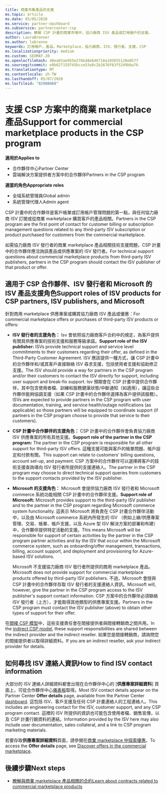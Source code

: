 ```yaml
---
title: 商業市集產品的支援
ms.topic: article
ms.date: 05/05/2020
ms.service: partner-dashboard
ms.subservice: partnercenter-csp
description: 瞭解 CSP 計畫的商業市場中，協力廠商 ISV 產品或訂用帳戶的支援。
author: LauraBrenner
ms.author: labrenne
keywords: 訂用帳戶，產品，Marketplace，協力廠商，ISV，發行者，支援，CSP
ms.localizationpriority: medium
ms.custom: SEOMAY.20
ms.openlocfilehash: 48ea03ae955e276b48e646718a105855120e0577
ms.sourcegitcommit: e9b627159745bcce53a8c2b1676f63f5249bba76
ms.translationtype: MT
ms.contentlocale: zh-TW
ms.lasthandoff: 05/07/2020
ms.locfileid: "82908068"
---
```

# <a name="support-for-commercial-marketplace-products-in-the-csp-program"></a><span data-ttu-id="45134-104">支援 CSP 方案中的商業 marketplace 產品</span><span class="sxs-lookup"><span data-stu-id="45134-104">Support for commercial marketplace products in the CSP program</span></span>

<span data-ttu-id="45134-105">**適用於**</span><span class="sxs-lookup"><span data-stu-id="45134-105">**Applies to**</span></span>

- <span data-ttu-id="45134-106">合作夥伴中心</span><span class="sxs-lookup"><span data-stu-id="45134-106">Partner Center</span></span>
- <span data-ttu-id="45134-107">雲端解決方案提供者方案中的合作夥伴</span><span class="sxs-lookup"><span data-stu-id="45134-107">Partners in the CSP program</span></span>

<span data-ttu-id="45134-108">**適當的角色**</span><span class="sxs-lookup"><span data-stu-id="45134-108">**Appropriate roles**</span></span>

- <span data-ttu-id="45134-109">全域系統管理員</span><span class="sxs-lookup"><span data-stu-id="45134-109">Global admin</span></span>
- <span data-ttu-id="45134-110">系統管理代理人</span><span class="sxs-lookup"><span data-stu-id="45134-110">Admin agent</span></span>

<span data-ttu-id="45134-111">CSP 計畫中的合作夥伴是客戶帳單或訂用帳戶管理問題的第一點，與任何協力廠商 ISV 訂閱或從商業 marketplace 購買客戶的產品相關。</span><span class="sxs-lookup"><span data-stu-id="45134-111">Partners in the CSP program are the first point of contact for customer billing or subscription management questions related to any third-party ISV subscription or product purchased for customers from the commercial marketplace.</span></span>

<span data-ttu-id="45134-112">如需協力廠商 ISV 發行者的商業 marketplace 產品相關技術支援問題，CSP 計畫中的合作夥伴應洽詢該產品或供應專案的 ISV 發行者。</span><span class="sxs-lookup"><span data-stu-id="45134-112">For technical support questions about commercial marketplace products from third-party ISV publishers, partners in the CSP program should contact the ISV publisher of that product or offer.</span></span>

## <a name="support-roles-of-isv-products-for-csp-partners-isv-publishers-and-microsoft"></a><span data-ttu-id="45134-113">適用于 CSP 合作夥伴、ISV 發行者和 Microsoft 的 ISV 產品支援角色</span><span class="sxs-lookup"><span data-stu-id="45134-113">Support roles of ISV products for CSP partners, ISV publishers, and Microsoft</span></span>

<span data-ttu-id="45134-114">針對商用 marketplace 供應專案或購買協力廠商 ISV 產品或優惠：</span><span class="sxs-lookup"><span data-stu-id="45134-114">For commercial marketplace offers or purchases of third-party ISV products or offers:</span></span>

- <span data-ttu-id="45134-115">**ISV 發行者的支援角色：** Isv 會依照協力廠商客戶合約中的規定，為客戶提供有關其供應專案的技術支援和服務等級承諾。</span><span class="sxs-lookup"><span data-stu-id="45134-115">**Support role of the ISV publisher:** ISVs provide technical support and service level commitments to their customers regarding their offer, as defined in the Third-Party Customer Agreement.</span></span> <span data-ttu-id="45134-116">ISV 應該提供一種方式，讓 CSP 計畫中的合作夥伴和/或其客戶直接聯絡 ISV 尋求支援，包括使用者支援和協助修正支援。</span><span class="sxs-lookup"><span data-stu-id="45134-116">The ISV should provide a way for partners in the CSP program and/or their customers to contact the ISV directly for support, including user support and break-fix support.</span></span> <span data-ttu-id="45134-117">Isv 預期會在 CSP 計畫中提供合作夥伴，其中包含使用者檔、訓練和服務健康狀態/中斷通知（如適用），讓這些合作夥伴能夠協調支援（如果 CSP 計畫中的合作夥伴選擇為客戶提供該服務）。</span><span class="sxs-lookup"><span data-stu-id="45134-117">ISVs are expected to provide partners in the CSP program with user documentation, training, and service health/outage notifications (as applicable) so those partners will be equipped to coordinate support (if partners in the CSP program choose to provide that service to their customers).</span></span>

- <span data-ttu-id="45134-118">**CSP 計畫中合作夥伴的支援角色：** CSP 計畫中的合作夥伴會負責協力廠商 ISV 供應專案的所有其他支援。</span><span class="sxs-lookup"><span data-stu-id="45134-118">**Support role of the partner in the CSP program:** The partner in the CSP program is responsible for all other support for third-party ISV offers.</span></span> <span data-ttu-id="45134-119">這種支援可能與客戶的帳單問題、帳戶設定和付款有關。</span><span class="sxs-lookup"><span data-stu-id="45134-119">This support can relate to customers' billing questions, account set-up, and payment.</span></span> <span data-ttu-id="45134-120">CSP 方案中的合作夥伴可以選擇將客戶的技術支援查詢導向 ISV 發行者所提供的支援連絡人。</span><span class="sxs-lookup"><span data-stu-id="45134-120">The partner in the CSP program may choose to direct technical support queries from customers to the support contacts provided by the ISV publisher.</span></span>

- <span data-ttu-id="45134-121">**Microsoft 的支援角色：** Microsoft 會提供協力廠商 ISV 發行者和 Microsoft commerce 系統功能相關 CSP 計畫中的合作夥伴支援。</span><span class="sxs-lookup"><span data-stu-id="45134-121">**Support role of Microsoft:** Microsoft provides support to the third-party ISV publisher and to the partner in the CSP program regarding Microsoft commerce system functionality.</span></span> <span data-ttu-id="45134-122">這表示 Microsoft 將負責在 CSP 計畫合作夥伴活動中，以及由 Microsoft commerce 系統內所發生的 ISV （例如上線/供應專案管理、交易、帳單、帳戶支援，以及 Azure 型 ISV 解決方案的部署和布建）中，合作夥伴提供特定活動的支援。</span><span class="sxs-lookup"><span data-stu-id="45134-122">This means Microsoft will be responsible for support of certain activities by the partner in the CSP program partner activities and by the ISV that occur within the Microsoft commerce system, such as onboarding/offer management, transactions, billing, account support, and deployment and provisioning for Azure-based ISV solutions.</span></span>

    <span data-ttu-id="45134-123">Microsoft 不支援協力廠商 ISV 發行者所提供的商用 marketplace 產品。</span><span class="sxs-lookup"><span data-stu-id="45134-123">Microsoft does not provide support for commercial marketplace products offered by third-party ISV publishers.</span></span> <span data-ttu-id="45134-124">不過，Microsoft 會授與 CSP 計畫中的合作夥伴存取 ISV 發行者的支援連絡人資訊。</span><span class="sxs-lookup"><span data-stu-id="45134-124">Microsoft will, however, give the partner in the  CSP program access to the ISV publisher's support contact information.</span></span> <span data-ttu-id="45134-125">CSP 方案中的合作夥伴必須聯絡 ISV 發行者（上方），才能取得其他類型的供應專案支援。</span><span class="sxs-lookup"><span data-stu-id="45134-125">Partners in the CSP program must contact the ISV publisher (above) to obtain other types of support for their offer.</span></span>

<span data-ttu-id="45134-126">在[間接 CSP 模型](csp-overview.md#indirect-model)中，這些支援責任會在間接提供者與間接轉銷商之間共用。</span><span class="sxs-lookup"><span data-stu-id="45134-126">In the [indirect CSP model](csp-overview.md#indirect-model), these support responsibilities are shared between the indirect provider and the indirect reseller.</span></span> <span data-ttu-id="45134-127">如果您是間接轉銷商，請詢問您的間接提供者以取得詳細資料。</span><span class="sxs-lookup"><span data-stu-id="45134-127">If you are an indirect reseller, ask your indirect provider for details.</span></span>

## <a name="how-to-find-isv-contact-information"></a><span data-ttu-id="45134-128">如何尋找 ISV 連絡人資訊</span><span class="sxs-lookup"><span data-stu-id="45134-128">How to find ISV contact information</span></span>

<span data-ttu-id="45134-129">大部分的 ISV 連絡人詳細資料都會出現在合作夥伴中心的 [**供應專案詳細資料**] 頁面上，可從合作夥伴中心[儀表板](https://partner.microsoft.com/dashboard)取得。</span><span class="sxs-lookup"><span data-stu-id="45134-129">Most ISV contact details appear on the Partner Center **Offer details** page, available from the Partner Center [dashboard](https://partner.microsoft.com/dashboard).</span></span> <span data-ttu-id="45134-130">這包括 ISV、客戶支援及任何 CSP 計畫連絡人的工程連絡人。</span><span class="sxs-lookup"><span data-stu-id="45134-130">This includes an engineering contact for the ISV, customer support, and any CSP program contact.</span></span> <span data-ttu-id="45134-131">這裡的 ISV 所提供的資訊也可能包含使用者檔、銷售宣傳，以及 CSP 計畫行銷資料的連結。</span><span class="sxs-lookup"><span data-stu-id="45134-131">Information provided by the ISV here may also include user documentation, sales collateral, and a link to CSP program marketing materials.</span></span>

<span data-ttu-id="45134-132">若要存取**供應專案詳細資料**頁面，請參閱在[商業 marketplace 中探索優惠](csp-commercial-marketplace-discover.md#view-marketplace-offers-in-partner-center)。</span><span class="sxs-lookup"><span data-stu-id="45134-132">To access the **Offer details** page, see [Discover offers in the commercial marketplace](csp-commercial-marketplace-discover.md#view-marketplace-offers-in-partner-center).</span></span>

## <a name="next-steps"></a><span data-ttu-id="45134-133">後續步驟</span><span class="sxs-lookup"><span data-stu-id="45134-133">Next steps</span></span>

- [<span data-ttu-id="45134-134">瞭解與商業 marketplace 產品相關的合約</span><span class="sxs-lookup"><span data-stu-id="45134-134">Learn about contracts related to commercial marketplace products</span></span>](csp-commercial-marketplace-contracting.md)
